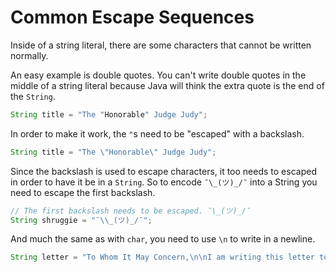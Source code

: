 # Common Escape Sequences


Inside of a string literal, there are some characters that cannot be written normally.


An easy example is double quotes. You can't write double quotes in the middle of
a string literal because Java will think the extra quote is the end of the `String`.

```java
String title = "The "Honorable" Judge Judy";
```

In order to make it work, the `"`s need to be "escaped" with a backslash.

```java
String title = "The \"Honorable\" Judge Judy";
```

Since the backslash is used to escape characters, it too needs to escaped
in order to have it be in a `String`. So to encode `¯\_(ツ)_/¯` into a String
you need to escape the first backslash.

```java
// The first backslash needs to be escaped. ¯\_(ツ)_/¯
String shruggie = "¯\\_(ツ)_/¯";
```

And much the same as with `char`, you need to use `\n` to write in a newline.

```java
String letter = "To Whom It May Concern,\n\nI am writing this letter to complain.";
```
